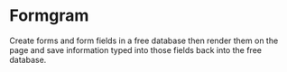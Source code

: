 # Formgram
Create forms and form fields in a free database then render them on the page and save information typed into those fields back into the free database.
